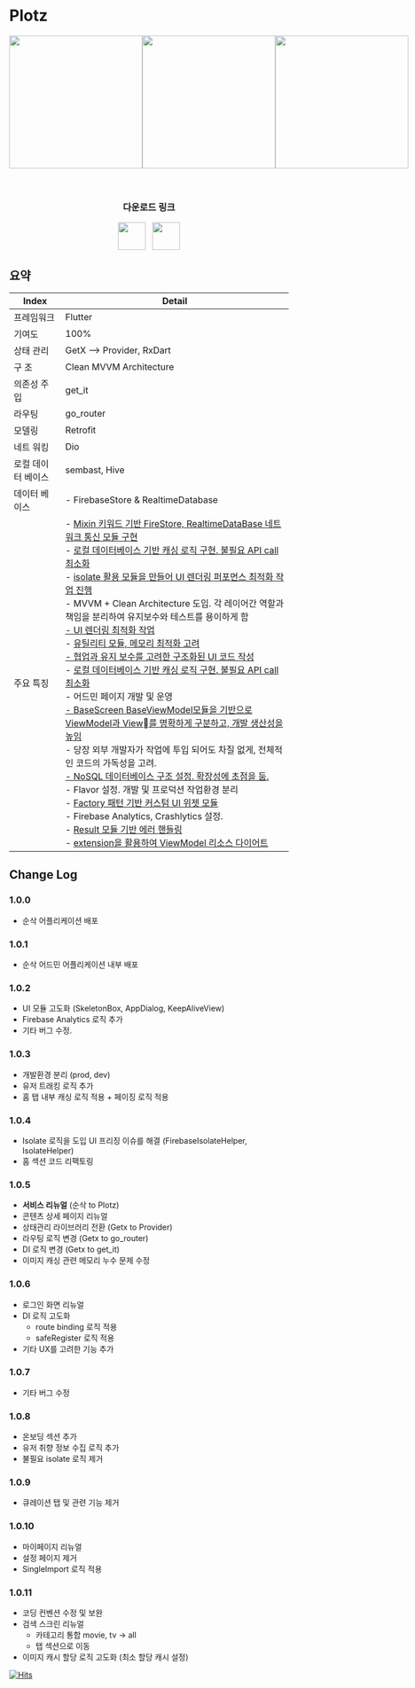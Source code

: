 

<br/>
<br/>
<h1>Plotz</h1>

<div style="display: flex; justify-content: space-evenly">
    <img style="width: 240px" src="https://github.com/Xim-ya/Plotz/assets/75591730/a10a9e22-6a6d-44af-9e55-7f94f297f4a2"/>
    <img style="width: 240px" src="https://github.com/Xim-ya/Plotz/assets/75591730/99e84ceb-faa8-4a40-a821-f8f7b10cf56a"/>
    <img style="width: 240px" src="https://github.com/Xim-ya/Plotz/assets/75591730/0c2e9d4f-6803-4f1b-8b55-19184c4b9457"/>
</div>


<br/>
<br/>


<div align="center">
<h3>다운로드 링크</h3>
<div style="display : flex; justify-content: center; flex-direction: row">
  <a href="https://apps.apple.com/kr/app/%EC%88%9C%EC%82%AD/id1671820197">
  	<img src="https://velog.velcdn.com/images/ximya_hf/post/f393f426-f940-4b9f-a0a3-6d8c3047467f/image.png" style="width : 50px"/>
  </a>
  <div style="width: 12px"></div>
    <a href="https://play.google.com/store/apps/details?id=com.soon_sak">
  	<img src="https://velog.velcdn.com/images/ximya_hf/post/a626c32d-2b7b-4d40-b1fb-03dc7792b111/image.png" style="width : 50px"/>
  </a>
</div>
</div>


## 요약

| Index      | Detail                                                                                                                                                                                                                                                                                                                                                                                                                                                                                                                                                                                                                                                                                                                                                                                                                                                                                                                                                                                                                                                                                                                                                                                                                                                                                                                                                                                                                                                                                                                                                                                                                                                                                           |
|------------|--------------------------------------------------------------------------------------------------------------------------------------------------------------------------------------------------------------------------------------------------------------------------------------------------------------------------------------------------------------------------------------------------------------------------------------------------------------------------------------------------------------------------------------------------------------------------------------------------------------------------------------------------------------------------------------------------------------------------------------------------------------------------------------------------------------------------------------------------------------------------------------------------------------------------------------------------------------------------------------------------------------------------------------------------------------------------------------------------------------------------------------------------------------------------------------------------------------------------------------------------------------------------------------------------------------------------------------------------------------------------------------------------------------------------------------------------------------------------------------------------------------------------------------------------------------------------------------------------------------------------------------------------------------------------------------------------|
| 프레임워크      | Flutter                                                                                                                                                                                                                                                                                                                                                                                                                                                                                                                                                                                                                                                                                                                                                                                                                                                                                                                                                                                                                                                                                                                                                                                                                                                                                                                                                                                                                                                                                                                                                                                                                                                                                          |
| 기여도        | 100%                                                                                                                                                                                                                                                                                                                                                                                                                                                                                                                                                                                                                                                                                                                                                                                                                                                                                                                                                                                                                                                                                                                                                                                                                                                                                                                                                                                                                                                                                                                                                                                                                                                                                             |
| 상태 관리      | GetX --> Provider, RxDart                                                                                                                                                                                                                                                                                                                                                                                                                                                                                                                                                                                                                                                                                                                                                                                                                                                                                                                                                                                                                                                                                                                                                                                                                                                                                                                                                                                                                                                                                                                                                                                                                                                                        |
| 구   조      | Clean MVVM Architecture                                                                                                                                                                                                                                                                                                                                                                                                                                                                                                                                                                                                                                                                                                                                                                                                                                                                                                                                                                                                                                                                                                                                                                                                                                                                                                                                                                                                                                                                                                                                                                                                                                                                          |
| 의존성  주입    | get_it                                                                                                                                                                                                                                                                                                                                                                                                                                                                                                                                                                                                                                                                                                                                                                                                                                                                                                                                                                                                                                                                                                                                                                                                                                                                                                                                                                                                                                                                                                                                                                                                                                                                                           |
| 라우팅        | go_router                                                                                                                                                                                                                                                                                                                                                                                                                                                                                                                                                                                                                                                                                                                                                                                                                                                                                                                                                                                                                                                                                                                                                                                                                                                                                                                                                                                                                                                                                                                                                                                                                                                                                        |
| 모델링        | Retrofit                                                                                                                                                                                                                                                                                                                                                                                                                                                                                                                                                                                                                                                                                                                                                                                                                                                                                                                                                                                                                                                                                                                                                                                                                                                                                                                                                                                                                                                                                                                                                                                                                                                                                         |
| 네트 워킹      | Dio                                                                                                                                                                                                                                                                                                                                                                                                                                                                                                                                                                                                                                                                                                                                                                                                                                                                                                                                                                                                                                                                                                                                                                                                                                                                                                                                                                                                                                                                                                                                                                                                                                                                                              |
| 로컬 데이터 베이스 | sembast, Hive                                                                                                                                                                                                                                                                                                                                                                                                                                                                                                                                                                                                                                                                                                                                                                                                                                                                                                                                                                                                                                                                                                                                                                                                                                                                                                                                                                                                                                                                                                                                                                                                                                                                                    |
| 데이터 베이스    | - FirebaseStore & RealtimeDatabase                                                                                                                                                                                                                                                                                                                                                                                                                                                                                                                                                                                                                                                                                                                                                                                                                                                                                                                                                                                                                                                                                                                                                                                                                                                                                                                                                                                                                                                                                                                                                                                                                                                               |
| 주요 특징      | - <a href="https://velog.io/@ximya_hf/flutterfirestoremixinmodule">Mixin 키워드 기반 FireStore, RealtimeDataBase  네트워크 통신 모듈 구현</a> <br/>- [로컬 데이터베이스 기반 캐싱 로직 구현. 불필요 API call 최소화 ](./lib/domain/service/local_storage_service.dart)  </br>- [isolate 활용 모듈을 만들어 UI 렌더링 퍼포먼스 최적화 작업 진행 ](./lib/data/mixin/firebase_isolate_helper_mixin.dart)<br/>- MVVM + Clean Architecture 도입. 각 레이어간 역할과 책임을 분리하여 유지보수와 테스트를 용이하게 함</br><a href="https://velog.io/@ximya_hf/listviewbuilder">- UI 렌더링 최적화 작업<a/> </br>- <a href="https://medium.com/@ximya/create-utility-classes-like-a-pro-focus-on-memory-structure-in-flutter-d2377a0d79b3">유틸리티 모듈, 메모리 최적화 고려</a><br/><a href="https://velog.io/@ximya_hf/how-write-clean-flutter-ui-code">- 협업과 유지 보수를 고려한 구조화된 UI 코드 작성</a></br>- [로컬 데이터베이스 기반 캐싱 로직 구현. 불필요 API call 최소화 ](./lib/presentation/common/dialog/app_dialog.dart) </br> - 어드민 페이지 개발 및 운영 </br> <a href="https://velog.io/@ximya_hf/basescreenonmvvm">- BaseScreen BaseViewModel모듈을 기반으로 ViewModel과 View를 명확하게 구분하고,  개발 생산성을 높임</a></br> - 당장 외부 개발자가 작업에 투입 되어도 차질 없게, 전체적인 코드의 가독성을 고려. </br> <a href="https://www.figma.com/file/rDIwovXfvUjlBw7z4wylIf/%EC%88%9C%EC%82%AD-%EC%84%9C%EB%B2%84-%EA%B3%B5%EC%9C%A0?node-id=0%3A1&t=7RAQoBU2Ehl8Qwv3-1">- NoSQL 데이터베이스 구조 설정.  확장성에 초점을 둠.</a> </br> - Flavor 설정. 개발 및 프로덕션 작업환경 분리</br> - [Factory 패턴 기반 커스텀 UI 위젯 모듈](./lib/presentation/common/dialog/app_dialog.dart)  </br> - Firebase Analytics,  Crashlytics 설정. </br> - [Result 모듈 기반 에러 핸들링](./lib/utilities/result.dart) </br> - [extension을 활용하여 ViewModel 리소스 다이어트](./lib/presentation/screens/contentDetail/controllerResources/content_detail_header_view_model.part.dart) | 



## Change Log
### 1.0.0

* 순삭 어플리케이션 배포

### 1.0.1

- 순삭 어드민 어플리케이션 내부 배포


### 1.0.2
- UI 모듈 고도화 (SkeletonBox, AppDialog, KeepAliveView)
- Firebase Analytics 로직 추가
- 기타 버그 수정.

### 1.0.3
- 개발환경 분리 (prod, dev)
- 유저 트래킹 로직 추가
- 홈 탭 내부 캐싱 로직 적용 + 페이징 로직 적용

### 1.0.4
- Isolate 로직을 도입 UI 프리징 이슈를 해결 (FirebaseIsolateHelper, IsolateHelper)
- 홈 섹션 코드 리팩토링


### 1.0.5
- **서비스 리뉴얼**  (순삭 to Plotz)
- 콘텐츠 상세 페이지 리뉴얼
- 상태관리 라이브러리 전환 (Getx to Provider)
- 라우팅 로직 변경 (Getx to go_router)
- DI 로직 변경 (Getx to get_it)
- 이미지 캐싱 관련 메모리 누수 문제 수정 


### 1.0.6
- 로그인 화면 리뉴얼 
- DI 로직 고도화 
  - route binding 로직 적용
  - safeRegister 로직 적용
- 기타 UX를 고려한 기능 추가
  

### 1.0.7
- 기타 버그 수정


### 1.0.8
- 온보딩 섹션 추가
- 유저 취향 정보 수집 로직 추가 
- 불필요 isolate 로직 제거



### 1.0.9
- 큐레이션 탭 및 관련 기능 제거


### 1.0.10
- 마이페이지 리뉴얼
- 설정 페이지 제거
- SingleImport 로직 적용


### 1.0.11 
- 코딩 컨벤션 수정 및 보완
- 검색 스크린 리뉴얼 
  - 카테고리 통합 movie, tv -> all
  - 탭 섹션으로 이동
- 이미지 캐시 할당 로직 고도화 (최소 할당 캐시 설정)


[![Hits](https://hits.seeyoufarm.com/api/count/incr/badge.svg?url=https%3A%2F%2Fgithub.com%2FXim-ya%2FSoonSack%2Fhit-counter&count_bg=%23E30914&title_bg=%23101010&icon=&icon_color=%23E7E7E7&title=hits&edge_flat=false)](https://hits.seeyoufarm.com)


